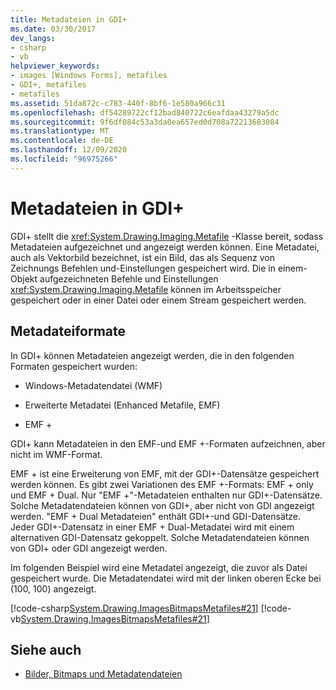 ```yaml
---
title: Metadateien in GDI+
ms.date: 03/30/2017
dev_langs:
- csharp
- vb
helpviewer_keywords:
- images [Windows Forms], metafiles
- GDI+, metafiles
- metafiles
ms.assetid: 51da872c-c783-440f-8bf6-1e580a966c31
ms.openlocfilehash: df54289722cf12bad840722c6eafdaa43279a5dc
ms.sourcegitcommit: 9f6df084c53a3da0ea657ed0d708a72213683084
ms.translationtype: MT
ms.contentlocale: de-DE
ms.lasthandoff: 12/09/2020
ms.locfileid: "96975266"
---
```

# <a name="metafiles-in-gdi"></a>Metadateien in GDI+
GDI+ stellt die <xref:System.Drawing.Imaging.Metafile> -Klasse bereit, sodass Metadateien aufgezeichnet und angezeigt werden können. Eine Metadatei, auch als Vektorbild bezeichnet, ist ein Bild, das als Sequenz von Zeichnungs Befehlen und-Einstellungen gespeichert wird. Die in einem-Objekt aufgezeichneten Befehle und Einstellungen <xref:System.Drawing.Imaging.Metafile> können im Arbeitsspeicher gespeichert oder in einer Datei oder einem Stream gespeichert werden.  
  
## <a name="metafile-formats"></a>Metadateiformate  
 In GDI+ können Metadateien angezeigt werden, die in den folgenden Formaten gespeichert wurden:  
  
- Windows-Metadatendatei (WMF)  
  
- Erweiterte Metadatei (Enhanced Metafile, EMF)  
  
- EMF +  
  
 GDI+ kann Metadateien in den EMF-und EMF +-Formaten aufzeichnen, aber nicht im WMF-Format.  
  
 EMF + ist eine Erweiterung von EMF, mit der GDI+-Datensätze gespeichert werden können. Es gibt zwei Variationen des EMF +-Formats: EMF + only und EMF + Dual. Nur "EMF +"-Metadateien enthalten nur GDI+-Datensätze. Solche Metadatendateien können von GDI+, aber nicht von GDI angezeigt werden. "EMF + Dual Metadateien" enthält GDI+-und GDI-Datensätze. Jeder GDI+-Datensatz in einer EMF + Dual-Metadatei wird mit einem alternativen GDI-Datensatz gekoppelt. Solche Metadatendateien können von GDI+ oder GDI angezeigt werden.  
  
 Im folgenden Beispiel wird eine Metadatei angezeigt, die zuvor als Datei gespeichert wurde. Die Metadatendatei wird mit der linken oberen Ecke bei (100, 100) angezeigt.  
  
 [!code-csharp[System.Drawing.ImagesBitmapsMetafiles#21](~/samples/snippets/csharp/VS_Snippets_Winforms/System.Drawing.ImagesBitmapsMetafiles/CS/Class1.cs#21)]
 [!code-vb[System.Drawing.ImagesBitmapsMetafiles#21](~/samples/snippets/visualbasic/VS_Snippets_Winforms/System.Drawing.ImagesBitmapsMetafiles/VB/Class1.vb#21)]  
  
## <a name="see-also"></a>Siehe auch

- [Bilder, Bitmaps und Metadatendateien](images-bitmaps-and-metafiles.md)
